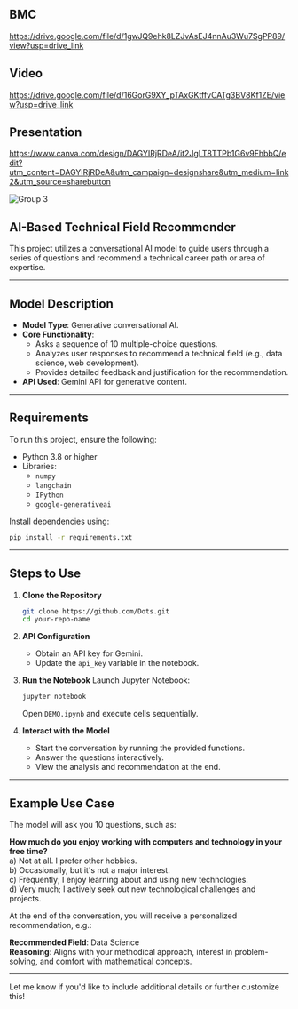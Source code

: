 ## BMC
https://drive.google.com/file/d/1gwJQ9ehk8LZJvAsEJ4nnAu3Wu7SgPP89/view?usp=drive_link
## Video
https://drive.google.com/file/d/16GorG9XY_pTAxGKtffvCATg3BV8Kf1ZE/view?usp=drive_link
## Presentation
https://www.canva.com/design/DAGYIRjRDeA/it2JgLT8TTPb1G6v9FhbbQ/edit?utm_content=DAGYIRjRDeA&utm_campaign=designshare&utm_medium=link2&utm_source=sharebutton

![Group 3](https://github.com/user-attachments/assets/387b1501-0436-4629-81ee-e9791a3160f1)

## AI-Based Technical Field Recommender

This project utilizes a conversational AI model to guide users through a series of questions and recommend a technical career path or area of expertise.

---

## Model Description

- **Model Type**: Generative conversational AI.
- **Core Functionality**:
  - Asks a sequence of 10 multiple-choice questions.
  - Analyzes user responses to recommend a technical field (e.g., data science, web development).
  - Provides detailed feedback and justification for the recommendation.
- **API Used**: Gemini API for generative content.

---

## Requirements

To run this project, ensure the following:

- Python 3.8 or higher
- Libraries:
  - `numpy`
  - `langchain`
  - `IPython`
  - `google-generativeai`

Install dependencies using:

```bash
pip install -r requirements.txt
```

---

## Steps to Use

1. **Clone the Repository**
   ```bash
   git clone https://github.com/Dots.git
   cd your-repo-name
   ```

2. **API Configuration**
   - Obtain an API key for Gemini.
   - Update the `api_key` variable in the notebook.

3. **Run the Notebook**
   Launch Jupyter Notebook:
   ```bash
   jupyter notebook
   ```
   Open `DEMO.ipynb` and execute cells sequentially.

4. **Interact with the Model**
   - Start the conversation by running the provided functions.
   - Answer the questions interactively.
   - View the analysis and recommendation at the end.

---
## Example Use Case

The model will ask you 10 questions, such as:

**How much do you enjoy working with computers and technology in your free time?**    
a) Not at all. I prefer other hobbies.    
b) Occasionally, but it's not a major interest.   
c) Frequently; I enjoy learning about and using new technologies.   
d) Very much; I actively seek out new technological challenges and projects.

At the end of the conversation, you will receive a personalized recommendation, e.g.:

**Recommended Field**: Data Science  
**Reasoning**: Aligns with your methodical approach, interest in problem-solving, and comfort with mathematical concepts.

---

Let me know if you'd like to include additional details or further customize this!
